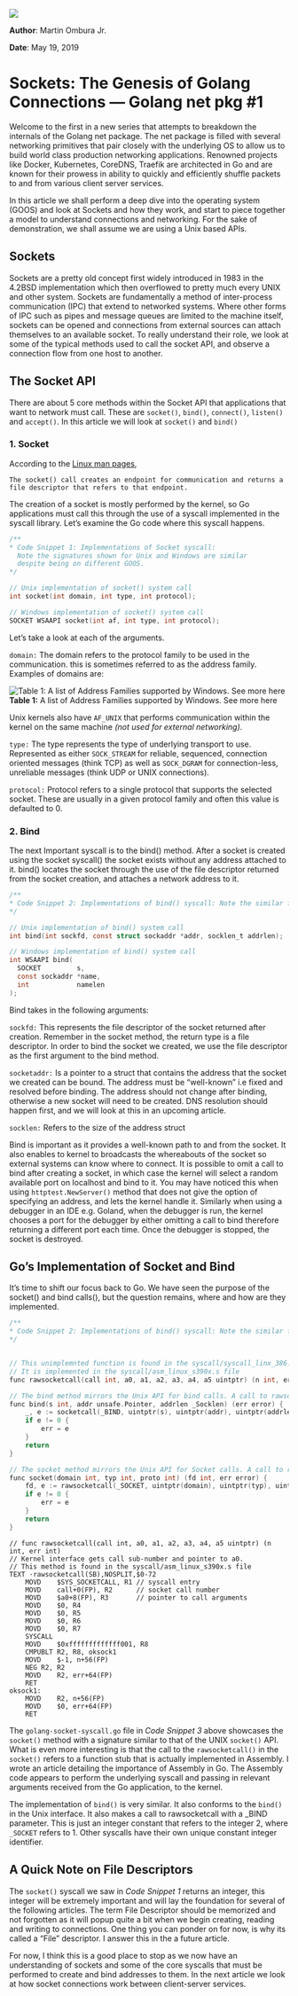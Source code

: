 ![](net_package_internals_banner.jpeg)

**Author**: Martin Ombura Jr.

**Date**: May 19, 2019

# Sockets: The Genesis of Golang Connections — Golang net pkg #1

Welcome to the first in a new series that attempts to breakdown the internals of
the Golang net package. The net package is filled with several networking
primitives that pair closely with the underlying OS to allow us to build world
class production networking applications. Renowned projects like Docker,
Kubernetes, CoreDNS, Traefik are architected in Go and are known for their
prowess in ability to quickly and efficiently shuffle packets to and from
various client server services.

In this article we shall perform a deep dive into the operating system (GOOS)
and look at Sockets and how they work, and start to piece together a model to
understand connections and networking. For the sake of demonstration, we shall
assume we are using a Unix based APIs.

## Sockets
Sockets are a pretty old concept first widely introduced in 1983 in the 4.2BSD
implementation which then overflowed to pretty much every UNIX and other system.
Sockets are fundamentally a method of inter-process communication (IPC) that
extend to networked systems. Where other forms of IPC such as pipes and message
queues are limited to the machine itself, sockets can be opened and connections
from external sources can attach themselves to an available socket. To really
understand their role, we look at some of the typical methods used to call the
socket API, and observe a connection flow from one host to another.

## The Socket API
There are about 5 core methods within the Socket API that applications that want
to network must call. These are `socket()`, `bind()`, `connect()`, `listen()` and
`accept()`. In this article we will look at `socket()` and `bind()`

### 1. Socket

According to the [Linux man
pages](https://man7.org/linux/man-pages/man2/socket.2.html),

    The socket() call creates an endpoint for communication and returns a file descriptor that refers to that endpoint.

The creation of a socket is mostly performed by the kernel, so Go applications
must call this through the use of a syscall implemented in the syscall library.
Let’s examine the Go code where this syscall happens.

```c
/**
* Code Snippet 1: Implementations of Socket syscall:
  Note the signatures shown for Unix and Windows are similar
  despite being on different GOOS.
*/

// Unix implementation of socket() system call
int socket(int domain, int type, int protocol);

// Windows implementation of socket() system call
SOCKET WSAAPI socket(int af, int type, int protocol);
```
Let’s take a look at each of the arguments.

`domain:` The domain refers to the protocol family to be used in the
communication. this is sometimes referred to as the address family. Examples of
domains are:

![Table 1: A list of Address Families supported by Windows. See more
here](socket_address_family.png)
**Table 1:** A list of Address Families supported by Windows. See more here


Unix kernels also have `AF_UNIX` that performs communication within the kernel
on the same machine _(not used for external networking)_.

`type:` The type represents the type of underlying transport to use. Represented
as either `SOCK_STREAM` for reliable, sequenced, connection oriented messages
(think TCP) as well as `SOCK_DGRAM` for connection-less, unreliable messages
(think UDP or UNIX connections).

`protocol:` Protocol refers to a single protocol that supports the selected
socket. These are usually in a given protocol family and often this value is
defaulted to 0.

### 2. Bind
The next Important syscall is to the bind() method. After a socket is created
using the socket syscall() the socket exists without any address attached to it.
bind() locates the socket through the use of the file descriptor returned from
the socket creation, and attaches a network address to it.

```c
/**
* Code Snippet 2: Implementations of bind() syscall: Note the similar function signatures.
*/

// Unix implementation of bind() system call
int bind(int sockfd, const struct sockaddr *addr, socklen_t addrlen);

// Windows implementation of bind() system call
int WSAAPI bind(
  SOCKET         s,
  const sockaddr *name,
  int            namelen
);
```

Bind takes in the following arguments:

`sockfd:` This represents the file descriptor of the socket returned after creation. Remember in the socket method, the return type is a file descriptor. In order to bind the socket we created, we use the file descriptor as the first argument to the bind method.

`socketaddr:` Is a pointer to a struct that contains the address that the socket we created can be bound. The address must be “well-known” i.e fixed and resolved before binding. The address should not change after binding, otherwise a new socket will need to be created. DNS resolution should happen first, and we will look at this in an upcoming article.

`socklen:` Refers to the size of the address struct

Bind is important as it provides a well-known path to and from the socket. It
also enables to kernel to broadcasts the whereabouts of the socket so external
systems can know where to connect. It is possible to omit a call to bind after
creating a socket, in which case the kernel will select a random available port
on localhost and bind to it. You may have noticed this when using
`httptest.NewServer()` method that does not give the option of specifying an
address, and lets the kernel handle it. Similarly when using a debugger in an
IDE e.g. Goland, when the debugger is run, the kernel chooses a port for the
debugger by either omitting a call to bind therefore returning a different port
each time. Once the debugger is stopped, the socket is destroyed.


## Go’s Implementation of Socket and Bind
It’s time to shift our focus back to Go. We have seen the purpose of the
socket() and bind calls(), but the question remains, where and how are they
implemented.

```c
/**
* Code Snippet 2: Implementations of bind() syscall: Note the similar function signatures.
*/


// This unimplemnted function is found in the syscall/syscall_linx_386.go file and is referenced by the socket function below.
// It is implemented in the syscall/asm_linux_s390x.s file
func rawsocketcall(call int, a0, a1, a2, a3, a4, a5 uintptr) (n int, err Errno)

// The bind method mirrors the Unix API for bind calls. A call to rawsocketcall is made (see methods above)
func bind(s int, addr unsafe.Pointer, addrlen _Socklen) (err error) {
	_, e := socketcall(_BIND, uintptr(s), uintptr(addr), uintptr(addrlen), 0, 0, 0)
	if e != 0 {
		err = e
	}
	return
}

// The socket method mirrors the Unix API for Socket calls. A call to rawsocketcall is made (see method above and below)
func socket(domain int, typ int, proto int) (fd int, err error) {
	fd, e := rawsocketcall(_SOCKET, uintptr(domain), uintptr(typ), uintptr(proto), 0, 0, 0)
	if e != 0 {
		err = e
	}
	return
}
```

```assembly
// func rawsocketcall(call int, a0, a1, a2, a3, a4, a5 uintptr) (n int, err int)
// Kernel interface gets call sub-number and pointer to a0.
// This method is found in the syscall/asm_linux_s390x.s file
TEXT ·rawsocketcall(SB),NOSPLIT,$0-72
	MOVD	$SYS_SOCKETCALL, R1	// syscall entry
	MOVD	call+0(FP), R2		// socket call number
	MOVD	$a0+8(FP), R3		// pointer to call arguments
	MOVD	$0, R4
	MOVD	$0, R5
	MOVD	$0, R6
	MOVD	$0, R7
	SYSCALL
	MOVD	$0xfffffffffffff001, R8
	CMPUBLT	R2, R8, oksock1
	MOVD	$-1, n+56(FP)
	NEG	R2, R2
	MOVD	R2, err+64(FP)
	RET
oksock1:
	MOVD	R2, n+56(FP)
	MOVD	$0, err+64(FP)
	RET
```

The `golang-socket-syscall.go` file in _Code Snippet 3_ above showcases the `socket()`
method with a signature similar to that of the UNIX `socket()` API. What is even
more interesting is that the call to the `rawsocketcall()` in the `socket()` refers
to a function stub that is actually implemented in Assembly. I wrote an article
detailing the importance of Assembly in Go. The Assembly code appears to perform
the underlying syscall and passing in relevant arguments received from the Go
application, to the kernel.

The implementation of `bind()` is very similar. It also conforms to the `bind()` in
the Unix interface. It also makes a call to rawsocketcall with a _BIND
parameter. This is just an integer constant that refers to the integer 2, where
`_SOCKET` refers to 1. Other syscalls have their own unique constant integer
identifier.

## A Quick Note on File Descriptors

The `socket()` syscall we saw in _Code Snippet 1_ returns an integer, this integer
will be extremely important and will lay the foundation for several of the
following articles. The term File Descriptor should be memorized and not
forgotten as it will popup quite a bit when we begin creating, reading and
writing to connections. One thing you can ponder on for now, is why its called a
“File” descriptor. I answer this in the a future article.

For now, I think this is a good place to stop as we now have an understanding of sockets and some of the core syscalls that must be performed to create and bind addresses to them. In the next article we look at how socket connections work between client-server services.